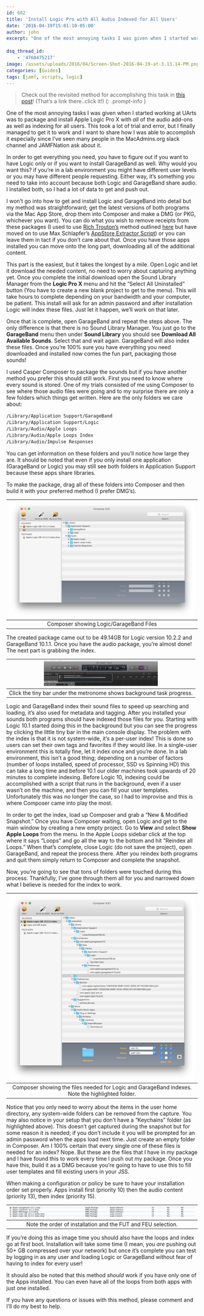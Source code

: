 ```yaml
---
id: 682
title: 'Install Logic Pro with All Audio Indexed for All Users'
date: '2016-04-19T15:01:10-05:00'
author: john
excerpt: "One of the most annoying tasks I was given when I started working at UArts was to package and install Apple Logic Pro X with all of the audio add-ons as well as indexing for all users.  This took a lot of trial and error, but I finally managed to get it to work and I want to share how I was able to accomplish it especially since I've seen many people in the MacAdmins.org slack channel and JAMFNation ask about it.\r\n\r\nIn order to get everything you need, you have to figure out if you want to have Logic only or if you want to install GarageBand as well.  Why would you want this?  if you're in a lab environment you might have different user levels or you may have different people requesting.  Either way, it's something you need to take into account because both Logic and GarageBand share audio.  I installed both, so I had a lot of data to get and push out."

dsq_thread_id:
    - '4760475217'
image: /assets/uploads/2016/04/Screen-Shot-2016-04-19-at-3.13.14-PM.png
categories: [Guides]
tags: [jamf, scripts, logic]
---
```


> Check out the revisited method for accomplishing this task in [this post](/posts/revisiting-apple-logic-content-and-indexing/)! (That’s a link there..click it!)
{: .prompt-info }

One of the most annoying tasks I was given when I started working at UArts was to package and install Apple Logic Pro X with *all* of the audio add-ons as well as indexing for all users. This took a lot of trial and error, but I finally managed to get it to work and I want to share how I was able to accomplish it especially since I’ve seen many people in the MacAdmins.org slack channel and JAMFNation ask about it.

In order to get everything you need, you have to figure out if you want to have Logic only or if you want to install GarageBand as well. Why would you want this? if you’re in a lab environment you might have different user levels or you may have different people requesting. Either way, it’s something you need to take into account because both Logic and GarageBand share audio. I installed both, so I had a lot of data to get and push out.

I won’t go into how to get and install Logic and GarageBand into detail but my method was straightforward; get the latest versions of both programs via the Mac App Store, drop them into Composer and make a DMG (or PKG, whichever you want). You can do what you wish to remove receipts from these packages (I used to use [Rich Trouton’s](https://derflounder.wordpress.com/) method outlined [here](https://derflounder.wordpress.com/2013/08/22/downloading-apples-server-app-installer-package/) but have moved on to use Max Schlapfer’s [AppStore Extractor Script](https://github.com/maxschlapfer/MacAdminHelpers)) or you can leave them in tact if you don’t care about that. Once you have those apps installed you can move onto the long part, downloading all of the additional content.

This part is the easiest, but it takes the longest by a mile. Open Logic and let it download the needed content, no need to worry about capturing anything yet. Once you complete the initial download open the Sound Library Manager from the **Logic Pro X** menu and hit the “Select All Uninstalled” button (You have to create a new blank project to get to the menu). This will take hours to complete depending on your bandwidth and your computer, be patient. This install will ask for an admin password and after installation Logic will index these files. Just let it happen, we’ll work on that later.

Once that is complete, open GarageBand and repeat the steps above. The only difference is that there is no Sound Library Manager. You just go to the **GarageBand** menu then under **Sound Library** you should see **Download All Available Sounds**. Select that and wait again. GarageBand will also index these files. Once you’re 100% sure you have everything you need downloaded and installed now comes the fun part, packaging those sounds!

I used Casper Composer to package the sounds but if you have another method you prefer this should still work. First you need to know where every sound is stored. One of my trials consisted of me using Composer to see where those audio files were going and to my surprise there are only a few folders which things get written. Here are the only folders we care about:

```bash
/Library/Application Support/GarageBand
/Library/Application Support/Logic
/Library/Audio/Apple Loops
/Library/Audio/Apple Loops Index
/Library/Audio/Impulse Responses
```

You can get information on these folders and you’ll notice how large they are. It should be noted that even if you only install one application (GarageBand or Logic) you may still see both folders in Application Support because these apps share libraries.

To make the package, drag all of these folders into Composer and then build it with your preferred method (I prefer DMG’s).

|[![Composer showing Logic/GarageBand Files](/assets/uploads/2016/04/Screen-Shot-2016-04-19-at-3.13.14-PM-1024x639.png?resize=648%2C404)](/assets/uploads/2016/04/Screen-Shot-2016-04-19-at-3.13.14-PM.png)|
|:--:|
|Composer showing Logic/GarageBand Files|

The created package came out to be 49.14GB for Logic version 10.2.2 and GarageBand 10.1.1. Once you have the audio package, you’re almost done! The next part is grabbing the index.

|[![Showing the indexing progress in Logic](/assets/uploads/2016/04/Screen-Shot-2016-04-19-at-3.26.55-PM-300x67.png?resize=300%2C67)](/assets/uploads/2016/04/Screen-Shot-2016-04-19-at-3.26.55-PM.png)|
|:--:|
|Click the tiny bar under the metronome shows background task progress.|

Logic and GarageBand index their sound files to speed up searching and loading, it’s also used for metadata and tagging. After you installed your sounds both programs should have indexed those files for you. Starting with Logic 10.1 started doing this in the background but you can see the progress by clicking the little tiny bar in the main console display. The problem with the index is that it is not system-wide, it’s a per-user index! This is done so users can set their own tags and favorites if they would like. In a single-user environment this is totally fine, let it index once and you’re done. In a lab environment, this isn’t a good thing; depending on a number of factors (number of loops installed, speed of processor, SSD vs Spinning HD) this can take a long time and before 10.1 our older machines took upwards of 20 minutes to complete indexing. Before Logic 10, indexing could be accomplished with a script that runs in the background, even if a user wasn’t on the machine, and then you can fill your user templates. Unfortunately this was no longer the case, so I had to improvise and this is where Composer came into play the most.

In order to get the index, load up Composer and grab a “New &amp; Modified Snapshot.” Once you have Composer waiting, open Logic and get to the main window by creating a new empty project. Go to **View** and select **Show Apple Loops** from the menu. In the Apple Loops sidebar click at the top where it says “Loops” and go all the way to the bottom and hit “Reindex all Loops.” When that’s complete, close Logic (do not save the project), open GarageBand, and repeat the process there. After you reindex both programs and quit them simply return to Composer and complete the snapshot.

Now, you’re going to see that tons of folders were touched during this process. Thankfully, I’ve gone through them all for you and narrowed down what I believe is needed for the index to work.

|[![Composer showing the files needed for Logic and GarageBand indexes.](/assets/uploads/2016/04/Screen-Shot-2016-04-19-at-3.42.53-PM.png?resize=648%2C647)](/assets/uploads/2016/04/Screen-Shot-2016-04-19-at-3.42.53-PM.png)|
|:--:|
|Composer showing the files needed for Logic and GarageBand indexes. Note the highlighted folder.|

Notice that you only need to worry about the items in the user home directory, any system-wide folders can be removed from the capture. You may also notice in your setup that you don’t have a “Keychains” folder (as highlighted above). This doesn’t get captured during the snapshot but for some reason it is needed; if you don’t include it you will be prompted for an admin password when the apps load next time. Just create an empty folder in Composer. Am I 100% certain that every single one of these files is needed for an index? Nope. But these are the files that I have in my package and I have found this to work every time I push out my package. Once you have this, build it as a DMG because you’re going to have to use this to fill user templates and fill existing users in your JSS.

When making a configuration or policy be sure to have your installation order set properly. Apps install first (priority 10) then the audio content (priority 13), then index (priority 15).

|[![Admin showing FUT and FEU active on the packages.](/assets/uploads/2016/04/Screen-Shot-2016-04-19-at-3.55.20-PM.png?resize=648%2C38)](/assets/uploads/2016/04/Screen-Shot-2016-04-19-at-3.55.20-PM.png)|
|:--:|
|Note the order of installation and the FUT and FEU selection.|

If you’re doing this as image time you should also have the loops and index go at first boot. Installation will take some time (I mean, you *are* pushing out 50+ GB compressed over your network) but once it’s complete you can test by logging in as any user and loading Logic or GarageBand without fear of having to index for every user!

It should also be noted that this method *should* work if you have only one of the Apps installed. You can even have all of the loops from both apps with just one installed.

If you have any questions or issues with this method, please comment and I’ll do my best to help.
